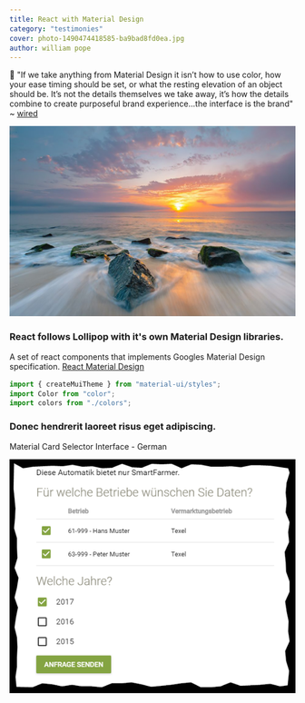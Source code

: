 ```yaml
---
title: React with Material Design
category: "testimonies"
cover: photo-1490474418585-ba9bad8fd0ea.jpg
author: william pope
---
```


:100: "If we take anything from Material Design it isn’t how to use color, how your ease timing should be set, or what the resting elevation of an object should be. It’s not the details themselves we take away, it’s how the details combine to create purposeful brand experience...the interface is the brand" ~ [wired](https://www.wired.com/insights/2014/12/google-material-design/)

![unsplash.com](./photo-1490474418585-ba9bad8fd0ea.jpg)

### React follows Lollipop with it's own Material Design libraries.

A set of react components that implements Googles Material Design specification. [React Material Design](https://www.npmjs.com/package/material-ui)

```javascript
import { createMuiTheme } from "material-ui/styles";
import Color from "color";
import colors from "./colors";
```
### Donec hendrerit laoreet risus eget adipiscing.

Material Card Selector Interface - German

![test](./33893097-e5a70c34-df5a-11e7-8f5e-40e057626770.png)

